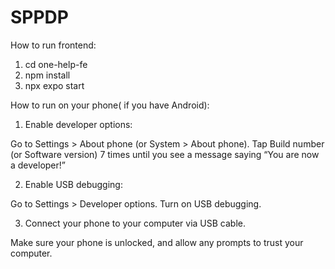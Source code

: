 # SPPDP

How to run frontend:

1. cd one-help-fe
2. npm install
3. npx expo start

How to run on your phone( if you have Android):

1. Enable developer options:

Go to Settings > About phone (or System > About phone).
Tap Build number (or Software version) 7 times until you see a message saying “You are now a developer!”

2. Enable USB debugging:

Go to Settings > Developer options.
Turn on USB debugging.

3. Connect your phone to your computer via USB cable.

Make sure your phone is unlocked, and allow any prompts to trust your computer.
